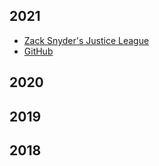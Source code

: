 ## 2021
- <a href="https://watchmoviesonlinefree.pages.dev/2021#zack-snyders-justice-league">Zack Snyder's Justice League</a>
- [GitHub](https://watchmoviesonlinefree.pages.dev/2021#zack-snyders-justice-league)
## 2020
## 2019
## 2018
